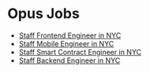 # Opus Jobs

- [Staff Frontend Engineer in NYC](/frontend-engineer.md)
- [Staff Mobile Engineer in NYC](/mobile-engineer.md)
- [Staff Smart Contract Engineer in NYC](/smart-contract-engineer.md)
- [Staff Backend Engineer in NYC](/backend-engineer.md)
